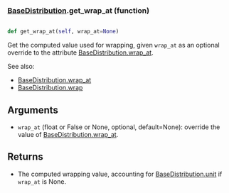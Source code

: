 ### [BaseDistribution](BaseDistribution.md).get_wrap_at (function)


```py

def get_wrap_at(self, wrap_at=None)

```



Get the computed value used for wrapping, given `wrap_at` as an optional
override to the attribute [BaseDistribution.wrap_at](BaseDistribution.wrap_at.md).

See also:

* [BaseDistribution.wrap_at](BaseDistribution.wrap_at.md)
* [BaseDistribution.wrap](BaseDistribution.wrap.md)

Arguments
------------
* `wrap_at` (float or False or None, optional, default=None): override
    the value of [BaseDistribution.wrap_at](BaseDistribution.wrap_at.md).

Returns
----------
* The computed wrapping value, accounting for [BaseDistribution.unit](BaseDistribution.unit.md) if `wrap_at`
    is None.

